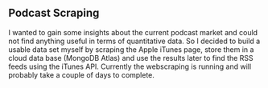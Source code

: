 ## Podcast Scraping

I wanted to gain some insights about the current podcast market and could not find anything useful in terms of quantitative data. So I decided to build a usable data set myself by scraping the Apple iTunes page, store them in a cloud data base (MongoDB Atlas) and use the results later to find the RSS feeds using the iTunes API. Currently the webscraping is running and will probably take a couple of days to complete. 
